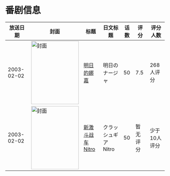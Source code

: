 # 番剧信息

|放送日期|封面|标题|日文标题|话数|评分|评分人数|
|---|---|---|---|---|---|---|
|2003-02-02|<img src="//lain.bgm.tv/pic/cover/c/a3/b3/9564_4u8ed.jpg" alt="封面" style="width:150px;height:200px;object-fit:cover;">|[明日的娜嘉](https://bangumi.tv/subject/9564)|明日のナージャ|50|7.5|268人评分|
|2003-02-02|<img src="//lain.bgm.tv/pic/cover/c/15/43/38431_4hTi0.jpg" alt="封面" style="width:150px;height:200px;object-fit:cover;">|[新激斗战车Nitro](https://bangumi.tv/subject/38431)|クラッシュギアNitro|50|暂无评分|少于10人评分|
